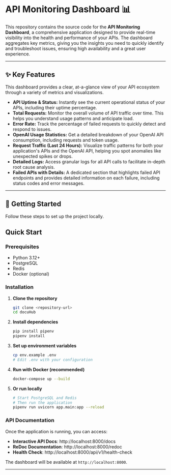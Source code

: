 # API Monitoring Dashboard 📊

This repository contains the source code for the **API Monitoring Dashboard**, a comprehensive application designed to provide real-time visibility into the health and performance of your APIs. The dashboard aggregates key metrics, giving you the insights you need to quickly identify and troubleshoot issues, ensuring high availability and a great user experience.

---

## ✨ Key Features

This dashboard provides a clear, at-a-glance view of your API ecosystem through a variety of metrics and visualizations.

* **API Uptime & Status:** Instantly see the current operational status of your APIs, including their uptime percentage.
* **Total Requests:** Monitor the overall volume of API traffic over time. This helps you understand usage patterns and anticipate load.
* **Error Rate:** Track the percentage of failed requests to quickly detect and respond to issues.
* **OpenAI Usage Statistics:** Get a detailed breakdown of your OpenAI API consumption, including requests and token usage.
* **Request Traffic (Last 24 Hours):** Visualize traffic patterns for both your application's APIs and the OpenAI API, helping you spot anomalies like unexpected spikes or drops.
* **Detailed Logs:** Access granular logs for all API calls to facilitate in-depth root cause analysis.
* **Failed APIs with Details:** A dedicated section that highlights failed API endpoints and provides detailed information on each failure, including status codes and error messages.

---

## 🚀 Getting Started

Follow these steps to set up the project locally.

## Quick Start

### Prerequisites

- Python 3.12+
- PostgreSQL
- Redis
- Docker (optional)

### Installation

1. **Clone the repository**
   ```bash
   git clone <repository-url>
   cd docuHub
   ```

2. **Install dependencies**
   ```bash
   pip install pipenv
   pipenv install
   ```

3. **Set up environment variables**
   ```bash
   cp env.example .env
   # Edit .env with your configuration
   ```

4. **Run with Docker (recommended)**
   ```bash
   docker-compose up --build
   ```

5. **Or run locally**
   ```bash
   # Start PostgreSQL and Redis
   # Then run the application
   pipenv run uvicorn app.main:app --reload
   ```

### API Documentation

Once the application is running, you can access:

- **Interactive API Docs**: http://localhost:8000/docs
- **ReDoc Documentation**: http://localhost:8000/redoc
- **Health Check**: http://localhost:8000/api/v1/health-check

The dashboard will be available at `http://localhost:8000`.

---
